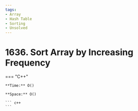 ```yaml
---
tags:
- Array
- Hash Table
- Sorting
- Unsolved
---
```



# 1636. Sort Array by Increasing Frequency

=== "C++"

    **Time:** O()

    **Space:** O()

    ``` c++
    ```